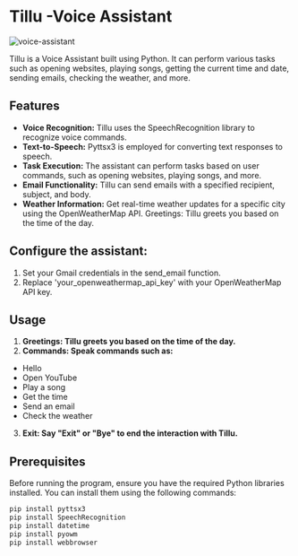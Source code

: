 # Tillu -Voice Assistant
![voice-assistant](https://img.freepik.com/premium-vector/voice-assistant_782758-17.jpg)

Tillu is a Voice Assistant built using Python. It can perform various tasks such as opening websites, playing songs, getting the current time and date, sending emails, checking the weather, and more.

## Features

- **Voice Recognition:** Tillu uses the SpeechRecognition library to recognize voice commands.
- **Text-to-Speech:** Pyttsx3 is employed for converting text responses to speech.
- **Task Execution:** The assistant can perform tasks based on user commands, such as opening websites, playing songs, and more.
- **Email Functionality:** Tillu can send emails with a specified recipient, subject, and body.
- **Weather Information:** Get real-time weather updates for a specific city using the OpenWeatherMap API.
Greetings: Tillu greets you based on the time of the day.

## **Configure the assistant:**

1. Set your Gmail credentials in the send_email function.
2. Replace 'your_openweathermap_api_key' with your OpenWeatherMap API key.

## Usage

1. **Greetings: Tillu greets you based on the time of the day.**
2. **Commands: Speak commands such as:**

- Hello
- Open YouTube
- Play a song
- Get the time
- Send an email
- Check the weather

3. **Exit: Say "Exit" or "Bye" to end the interaction with Tillu.**

## Prerequisites
Before running the program, ensure you have the required Python libraries installed. You can install them using the following commands:

```bash
pip install pyttsx3
pip install SpeechRecognition
pip install datetime
pip install pyowm
pip install webbrowser
